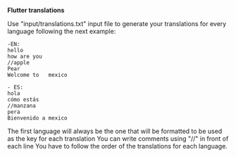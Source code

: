 **Flutter translations**

Use "input/translations.txt" input file to generate your translations for every language following the next example:

```
-EN:
hello
how are you
//apple
Pear
Welcome to   mexico

- ES:
hola
cómo estás
//manzana
pera
Bienvenido a mexico
```

The first language will always be the one that will be formatted to be used as the key for each translation
You can write comments using "//" in front of each line
You have to follow the order of the translations for each language. 